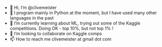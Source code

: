 - 👋 Hi, I’m @clivemeister
- 👀 I program mainly in Python at the moment, but I have used many other languages in the past
- 🌱 I’m currently learning about ML, trying out some of the Kaggle competitions.  Doing OK - top 10%, but not top 1% !
- 💞️ I’m looking to collaborate on Kaggle comps
- 📫 How to reach me clivemeister at gmail dot com

<!---
clivemeister/clivemeister is a ✨ special ✨ repository because its `README.md` (this file) appears on your GitHub profile.
You can click the Preview link to take a look at your changes.
--->
